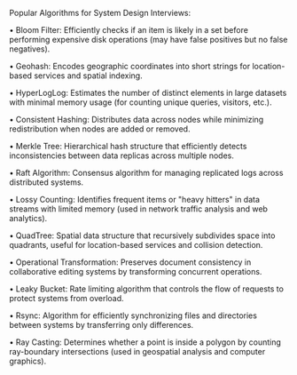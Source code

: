 Popular Algorithms for System Design Interviews:

• Bloom Filter: 
Efficiently checks if an item is likely in a set before performing expensive disk operations (may have false positives but no false negatives).

• Geohash: 
Encodes geographic coordinates into short strings for location-based services and spatial indexing.

• HyperLogLog: 
Estimates the number of distinct elements in large datasets with minimal memory usage (for counting unique queries, visitors, etc.).

• Consistent Hashing: 
Distributes data across nodes while minimizing redistribution when nodes are added or removed.

• Merkle Tree: 
Hierarchical hash structure that efficiently detects inconsistencies between data replicas across multiple nodes.

• Raft Algorithm: 
Consensus algorithm for managing replicated logs across distributed systems.

• Lossy Counting: 
Identifies frequent items or "heavy hitters" in data streams with limited memory (used in network traffic analysis and web analytics).

• QuadTree: Spatial 
data structure that recursively subdivides space into quadrants, useful for location-based services and collision detection.

• Operational Transformation: 
Preserves document consistency in collaborative editing systems by transforming concurrent operations.

• Leaky Bucket: 
Rate limiting algorithm that controls the flow of requests to protect systems from overload.

• Rsync: 
Algorithm for efficiently synchronizing files and directories between systems by transferring only differences.

• Ray Casting: 
Determines whether a point is inside a polygon by counting ray-boundary intersections (used in geospatial analysis and computer graphics).
